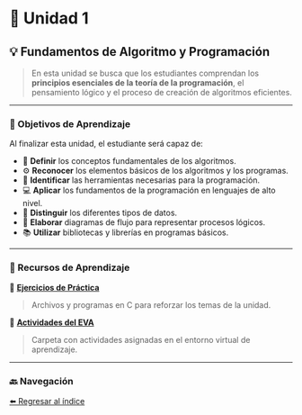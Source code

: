 # 🧩 Unidad 1  
## 💡 Fundamentos de Algoritmo y Programación  

> En esta unidad se busca que los estudiantes comprendan los **principios esenciales de la teoría de la programación**, el pensamiento lógico y el proceso de creación de algoritmos eficientes.

---

### 🎯 Objetivos de Aprendizaje

Al finalizar esta unidad, el estudiante será capaz de:

- 📘 **Definir** los conceptos fundamentales de los algoritmos.  
- ⚙️ **Reconocer** los elementos básicos de los algoritmos y los programas.  
- 🧰 **Identificar** las herramientas necesarias para la programación.  
- 💻 **Aplicar** los fundamentos de la programación en lenguajes de alto nivel.  
- 🔢 **Distinguir** los diferentes tipos de datos.  
- 🧮 **Elaborar** diagramas de flujo para representar procesos lógicos.  
- 📚 **Utilizar** bibliotecas y librerías en programas básicos.

---

### 🧠 Recursos de Aprendizaje

📘 [**Ejercicios de Práctica**](./EjerciciosDePractica.md)  
> Archivos y programas en C para reforzar los temas de la unidad.

📂 [**Actividades del EVA**](https://drive.google.com/drive/folders/18RMv6LhEWZ5VhnlePUVpWW-bmKTvGSbW?usp=sharing)  
> Carpeta con actividades asignadas en el entorno virtual de aprendizaje.

---

### 🔙 Navegación

[⬅️ Regresar al índice](./index.md)
